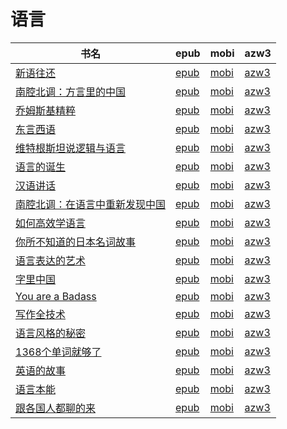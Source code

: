 # 语言

| 书名 | epub | mobi | azw3 |
| --- | --- | --- | --- |
| [新语往还](http://ct.dalanmei.com/f/31084289-771247319-09cd0b) | [epub](http://ct.dalanmei.com/f/31084289-771247319-09cd0b) | [mobi](http://ct.dalanmei.com/f/31084289-771232379-180a57) | [azw3](http://ct.dalanmei.com/f/31084289-771240335-c02586) |
| [南腔北调：方言里的中国](http://ct.dalanmei.com/f/31084289-771241254-10ca34) | [epub](http://ct.dalanmei.com/f/31084289-771241254-10ca34) | [mobi](http://ct.dalanmei.com/f/31084289-771229720-351b8c) | [azw3](http://ct.dalanmei.com/f/31084289-771233355-aca9a3) |
| [乔姆斯基精粹](http://ct.dalanmei.com/f/31084289-575313175-582f55) | [epub](http://ct.dalanmei.com/f/31084289-575313175-582f55) | [mobi](http://ct.dalanmei.com/f/31084289-574807982-4607db) | [azw3](http://ct.dalanmei.com/f/31084289-575285615-fe4897) |
| [东言西语](http://ct.dalanmei.com/f/31084289-572113506-b3feb0) | [epub](http://ct.dalanmei.com/f/31084289-572113506-b3feb0) | [mobi](http://ct.dalanmei.com/f/31084289-571718956-e625ae) | [azw3](http://ct.dalanmei.com/f/31084289-572120536-dbc0fb) |
| [维特根斯坦说逻辑与语言](http://ct.dalanmei.com/f/31084289-572114997-13c017) | [epub](http://ct.dalanmei.com/f/31084289-572114997-13c017) | [mobi](http://ct.dalanmei.com/f/31084289-571710195-d5fedb) | [azw3](http://ct.dalanmei.com/f/31084289-572135538-cd879a) |
| [语言的诞生](http://ct.dalanmei.com/f/31084289-572115222-bf3c37) | [epub](http://ct.dalanmei.com/f/31084289-572115222-bf3c37) | [mobi](http://ct.dalanmei.com/f/31084289-571709167-96812e) | [azw3](http://ct.dalanmei.com/f/31084289-572136557-211230) |
| [汉语讲话](http://ct.dalanmei.com/f/31084289-571805829-ec68e7) | [epub](http://ct.dalanmei.com/f/31084289-571805829-ec68e7) | [mobi](http://ct.dalanmei.com/f/31084289-571537410-1df8f2) | [azw3](http://ct.dalanmei.com/f/31084289-572195792-590064) |
| [南腔北调：在语言中重新发现中国](http://ct.dalanmei.com/f/31084289-571807232-a8f745) | [epub](http://ct.dalanmei.com/f/31084289-571807232-a8f745) | [mobi](http://ct.dalanmei.com/f/31084289-571539334-4506d6) | [azw3](http://ct.dalanmei.com/f/31084289-572196056-89b045) |
| [如何高效学语言](http://ct.dalanmei.com/f/31084289-571815081-9f3365) | [epub](http://ct.dalanmei.com/f/31084289-571815081-9f3365) | [mobi](http://ct.dalanmei.com/f/31084289-571544864-0b5b6a) | [azw3](http://ct.dalanmei.com/f/31084289-572197722-7211f4) |
| [你所不知道的日本名词故事](http://ct.dalanmei.com/f/31084289-571738416-a112f9) | [epub](http://ct.dalanmei.com/f/31084289-571738416-a112f9) | [mobi](http://ct.dalanmei.com/f/31084289-571599851-a3ae2d) | [azw3](http://ct.dalanmei.com/f/31084289-571917937-3ee993) |
| [语言表达的艺术](http://ct.dalanmei.com/f/31084289-571778367-b2e633) | [epub](http://ct.dalanmei.com/f/31084289-571778367-b2e633) | [mobi](http://ct.dalanmei.com/f/31084289-571517712-4b8f1c) | [azw3](http://ct.dalanmei.com/f/31084289-571923515-3aaee2) |
| [字里中国](http://ct.dalanmei.com/f/31084289-572120858-aba5a6) | [epub](http://ct.dalanmei.com/f/31084289-572120858-aba5a6) | [mobi](http://ct.dalanmei.com/f/31084289-571597250-2046ce) | [azw3](http://ct.dalanmei.com/f/31084289-571976853-c65805) |
| [You are a Badass](http://ct.dalanmei.com/f/31084289-572123580-948936) | [epub](http://ct.dalanmei.com/f/31084289-572123580-948936) | [mobi](http://ct.dalanmei.com/f/31084289-571594703-cc4633) | [azw3](http://ct.dalanmei.com/f/31084289-571982248-f8e957) |
| [写作全技术](http://ct.dalanmei.com/f/31084289-571806515-ca805e) | [epub](http://ct.dalanmei.com/f/31084289-571806515-ca805e) | [mobi](http://ct.dalanmei.com/f/31084289-571538328-40d18b) | [azw3](http://ct.dalanmei.com/f/31084289-571991747-7fcee3) |
| [语言风格的秘密](http://ct.dalanmei.com/f/31084289-571821606-60bb4a) | [epub](http://ct.dalanmei.com/f/31084289-571821606-60bb4a) | [mobi](http://ct.dalanmei.com/f/31084289-571548895-777e6a) | [azw3](http://ct.dalanmei.com/f/31084289-572063193-c8f7b6) |
| [1368个单词就够了](http://ct.dalanmei.com/f/31084289-571737300-52ebe2) | [epub](http://ct.dalanmei.com/f/31084289-571737300-52ebe2) | [mobi](http://ct.dalanmei.com/f/31084289-571590361-3cbcf8) | [azw3](http://ct.dalanmei.com/f/31084289-571863460-1cb04b) |
| [英语的故事](http://ct.dalanmei.com/f/31084289-571778151-ba9192) | [epub](http://ct.dalanmei.com/f/31084289-571778151-ba9192) | [mobi](http://ct.dalanmei.com/f/31084289-571517472-07d7a6) | [azw3](http://ct.dalanmei.com/f/31084289-571877054-ff9557) |
| [语言本能](http://ct.dalanmei.com/f/31084289-571782951-b40b69) | [epub](http://ct.dalanmei.com/f/31084289-571782951-b40b69) | [mobi](http://ct.dalanmei.com/f/31084289-571424659-425c70) | [azw3](http://ct.dalanmei.com/f/31084289-571883977-fb1013) |
| [跟各国人都聊的来](http://ct.dalanmei.com/f/31084289-571783315-c885cf) | [epub](http://ct.dalanmei.com/f/31084289-571783315-c885cf) | [mobi](http://ct.dalanmei.com/f/31084289-571425655-cffd2f) | [azw3](http://ct.dalanmei.com/f/31084289-571884343-04280b) |

